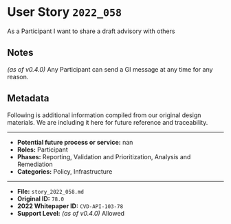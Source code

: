 
# User Story `2022_058` #

<!-- story-start -->As a Participant I want to share a draft advisory with others<!-- story-end -->

## Notes ##

*(as of v0.4.0)*
Any Participant can send a GI message at any time for any reason.


## Metadata ##

Following is additional information compiled from our original design materials.
We are including it here for future reference and traceability.

---

- **Potential future process or service:** nan
- **Roles:** Participant
- **Phases:** Reporting, Validation and Prioritization, Analysis and Remediation
- **Categories:** Policy, Infrastructure

---

- **File:** `story_2022_058.md`
- **Original ID:** `78.0`
- **2022 Whitepaper ID:** `CVD-API-103-78`
- **Support Level:** *(as of v0.4.0)* Allowed
